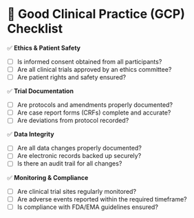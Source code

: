 # 🏥 Good Clinical Practice (GCP) Checklist  

✅ **Ethics & Patient Safety**  
- [ ] Is informed consent obtained from all participants?  
- [ ] Are all clinical trials approved by an ethics committee?  
- [ ] Are patient rights and safety ensured?  

✅ **Trial Documentation**  
- [ ] Are protocols and amendments properly documented?  
- [ ] Are case report forms (CRFs) complete and accurate?  
- [ ] Are deviations from protocol recorded?  

✅ **Data Integrity**  
- [ ] Are all data changes properly documented?  
- [ ] Are electronic records backed up securely?  
- [ ] Is there an audit trail for all changes?  

✅ **Monitoring & Compliance**  
- [ ] Are clinical trial sites regularly monitored?  
- [ ] Are adverse events reported within the required timeframe?  
- [ ] Is compliance with FDA/EMA guidelines ensured? 
